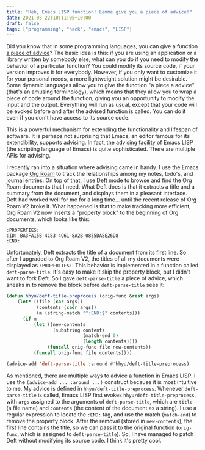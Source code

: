 ```yaml
---
title: "Heh, Emacs LISP function! Lemme give you a piece of advice!"
date: 2021-08-22T10:11:05+10:00
draft: false
tags: ["programming", "hack", "emacs", "LISP"]
---
```

Did you know that in some programming languages, you can give a function [a piece of advice](https://en.wikipedia.org/wiki/Advice_(programming))? The basic idea is this: if you are using an application or a library written by somebody else, what can you do if you need to modify the behavior of a particular function? You could modify its source code, if your version improves it for everybody. However, if you only want to customize it for your personal needs, a more lightweight solution might be desirable. Some dynamic languages allow you to give the function "a piece a advice" (that's an amusing terminology), which means that they allow you to wrap a piece of code around the function, giving you an opportunity to modify the input and the output. Everything will run as usual, except that your code will be evoked before and after the advised function is called. You can do it even if you don't have access to its source code. 

This is a powerful mechanism for extending the functionality and lifespan of software. It is perhaps not surprising that Emacs, an editor famous for its extendibility, supports advising. In fact, the [advising facility](https://www.gnu.org/software/emacs/manual/html_node/elisp/Advising-Functions.html) of Emacs LISP (the scripting language of Emacs) is quite sophisticated. There are multiple APIs for advising.

I recently ran into a situation where advising came in handy. I use the Emacs package [Org Roam](https://www.orgroam.com) to track the relationships among my notes, todo's, and journal entries. On top of that, I use [Deft mode](https://github.com/jrblevin/deft) to browse and find the Org Roam documents that I need. What Deft does is that it extracts a title and a summary from the document, and displays them in a pleasant interface. Deft had worked well for me for a long time... until the recent release of Org Roam V2 broke it. What happened is that to make tracking more efficient, Org Roam V2 now inserts a "property block" to the beginning of Org documents, which looks like this:

```
:PROPERTIES:
:ID: BA3FA15B-4C83-4C61-8A2B-0855DA8E26D8
:END:
```

Unfortunately, Deft extracts the title of a document from its first line. So after I upgraded to Org Roam V2, the titles of all my documents were displayed as `:PROPERTIES:`. This behavior is implemented in a function called  `deft-parse-title`. It's easy to make it skip the property block, but I didn't want to fork Deft. So I gave `deft-parse-title` a piece of advice, which sneaks in to remove the block before `deft-parse-title` sees it:

```lisp
(defun hhyu/deft-title-preprocess (orig-func &rest args)
    (let* ((file (car args))
           (contents (cadr args))
           (m (string-match "^:END:$" contents)))
      (if m
          (let ((new-contents
                 (substring contents
                            (match-end 0)
                            (length contents))))
               (funcall orig-func file new-contents))
          (funcall orig-func file contents))))

(advice-add 'deft-parse-title :around #'hhyu/deft-title-preprocess)
```

As mentioned, there are multiple ways to advice a function in Emacs LISP. I use the `(advice-add ... :around ...)` construct because it is most intuitive to me. My advice is defined in `hhyu/deft-title-preprocess`. Whenever `deft-parse-title` is called, Emacs LISP first evokes `hhyu/deft-title-preprocess`, with `args` assigned to the arguments of `deft-parse-title`, which are `title` (a file name) and `contents` (the content of the document as a string). I use a regular expression to locate the `:END:` tag, and use the match (`match-end`) to remove the property block. After the removal (stored in `new-contents`), the first line contains the title, so we can pass it to the original function (`orig-func`, which is assigned to `deft-parse-title`). So, I have managed to patch Deft without modifying its source code. I think it's pretty cool.
